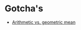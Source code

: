 # Gotcha's

- [Arithmetic vs. geometric mean]( https://www.statalist.org/forums/forum/general-stata-discussion/general/1444001-very-different-results-on-geometric-mean-stata-vs-excel?p=1444013#post1444013)
